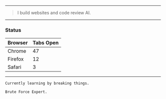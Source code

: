 
---

> I build websites and code review AI.

---

### Status

| Browser | Tabs Open |
|---------|-----------|
| Chrome  | 47        |
| Firefox | 12        |
| Safari  | 3         |

---

```
Currently learning by breaking things.
```
```
Brute Force Expert.
```
